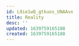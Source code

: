 ```yaml
---
id: L9ie1wQ_gtkuos_UNAAvx
title: Reality
desc: ''
updated: 1639759165188
created: 1639759165188
---
```


